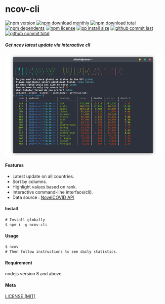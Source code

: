 # ncov-cli

[![npm version][badge-npm-version]][url-npm]
[![npm download monthly][badge-npm-download-monthly]][url-npm]
[![npm download total][badge-npm-download-total]][url-npm]
[![npm dependents][badge-npm-dependents]][url-github]
[![npm license][badge-npm-license]][url-npm]
[![pp install size][badge-pp-install-size]][url-pp]
[![github commit last][badge-github-last-commit]][url-github]
[![github commit total][badge-github-commit-count]][url-github]

[//]: <> (Shields)
[badge-npm-version]: https://flat.badgen.net/npm/v/ncov-cli
[badge-npm-download-monthly]: https://flat.badgen.net/npm/dm/ncov-cli
[badge-npm-download-total]:https://flat.badgen.net/npm/dt/ncov-cli
[badge-npm-dependents]: https://flat.badgen.net/npm/dependents/ncov-cli
[badge-npm-license]: https://flat.badgen.net/npm/license/ncov-cli
[badge-pp-install-size]: https://flat.badgen.net/packagephobia/install/ncov-cli
[badge-github-last-commit]: https://flat.badgen.net/github/last-commit/hoyeungw/ncov-cli
[badge-github-commit-count]: https://flat.badgen.net/github/commits/hoyeungw/ncov-cli

[//]: <> (Link)
[url-npm]: https://npmjs.org/package/ncov-cli
[url-pp]: https://packagephobia.now.sh/result?p=ncov-cli
[url-github]: https://github.com/hoyeungw/ncov-cli

##### Get ncov latest update via interactive cli

![preview-global](./media/screenshot.png)

#### Features
- Latest update on all countries.
- Sort by columns.
- Highlight values based on rank. 
- Interactive command-line interface(cli).
- Data source : [NovelCOVID API](https://github.com/NovelCOVID/API/)

#### Install
```console
# Install globally
$ npm i -g ncov-cli
```

#### Usage
```console
$ ncov
# Then follow instructions to see daily statistics.
```

#### Requirement
nodejs version 8 and above

#### Meta
[LICENSE (MIT)](LICENSE)
